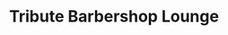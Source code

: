 ---
title: "Tribute Barbershop Lounge"
url: /greenwood-village/tribute-barbershop-lounge/
shop: hairdresser
---